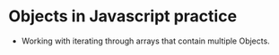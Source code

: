 # Objects in Javascript practice

- Working with iterating through arrays that contain multiple Objects.
